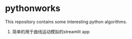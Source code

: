 # pythonworks
This repository contains some interesting python algorithms.

1. 简单的用于曲线运动模拟的streamlit app
